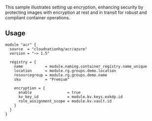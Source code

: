 This sample illustrates setting up encryption, enhancing security by protecting images with encryption at rest and in transit for robust and compliant container operations.

## Usage

```hcl
module "acr" {
  source  = "cloudnationhq/acr/azure"
  version = "~> 1.5"

  registry = {
    name          = module.naming.container_registry.name_unique
    location      = module.rg.groups.demo.location
    resourcegroup = module.rg.groups.demo.name
    sku           = "Premium"

    encryption = {
      enable                = true
      kv_key_id             = module.kv.keys.exkdp.id
      role_assignment_scope = module.kv.vault.id
    }
  }
}
```
